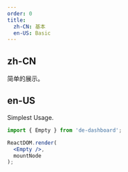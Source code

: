 ```yaml
---
order: 0
title:
  zh-CN: 基本
  en-US: Basic
---
```


## zh-CN

简单的展示。

## en-US

Simplest Usage.

```jsx
import { Empty } from 'de-dashboard';

ReactDOM.render(
  <Empty />,
  mountNode
);
```
